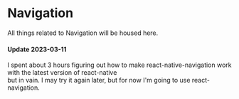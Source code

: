 # Navigation

All things related to Navigation will be housed here.

#### Update 2023-03-11
I spent about 3 hours figuring out how to make react-native-navigation work with the latest version of react-native  
but in vain.  I may try it again later, but for now I'm going to use react-navigation.
